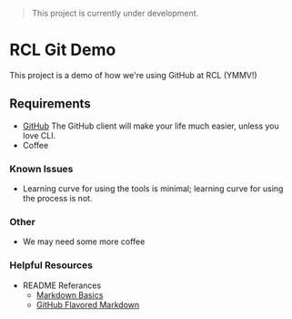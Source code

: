 > This project is currently under development.

# RCL Git Demo
This project is a demo of how we're using GitHub at RCL (YMMV!)


## Requirements
- [GitHub](https://desktop.github.com/) The GitHub client will make your life much easier, unless you love CLI.
- Coffee

### Known Issues
- Learning curve for using the tools is minimal; learning curve for using the process is not.

### Other
- We may need some more coffee

### Helpful Resources

- README Referances
  - [Markdown Basics](https://help.github.com/articles/markdown-basics/)
  - [GitHub Flavored Markdown](https://help.github.com/articles/github-flavored-markdown/)
